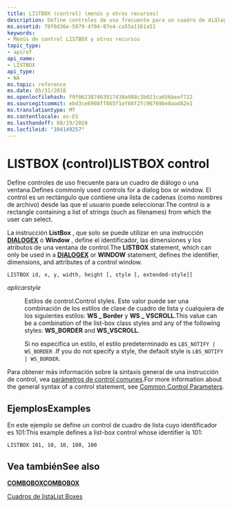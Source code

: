 ```yaml
---
title: LISTBOX (control) (menús y otros recursos)
description: Define controles de uso frecuente para un cuadro de diálogo o una ventana. El control es un rectángulo que contiene una lista de cadenas (como nombres de archivo) desde las que el usuario puede seleccionar.
ms.assetid: 78f6d36e-5079-4f04-87e4-ca55a1161a51
keywords:
- Menús de control LISTBOX y otros recursos
topic_type:
- apiref
api_name:
- LISTBOX
api_type:
- NA
ms.topic: reference
ms.date: 05/31/2018
ms.openlocfilehash: f9f062387463917438a988c3b023ca656beef722
ms.sourcegitcommit: ebd3ce6908ff865f1ef66f2fc96769be0aad82e1
ms.translationtype: MT
ms.contentlocale: es-ES
ms.lasthandoff: 08/19/2020
ms.locfileid: "104149257"
---
```

# <a name="listbox-control"></a><span data-ttu-id="05d8f-105">LISTBOX (control)</span><span class="sxs-lookup"><span data-stu-id="05d8f-105">LISTBOX control</span></span>

<span data-ttu-id="05d8f-106">Define controles de uso frecuente para un cuadro de diálogo o una ventana.</span><span class="sxs-lookup"><span data-stu-id="05d8f-106">Defines commonly used controls for a dialog box or window.</span></span> <span data-ttu-id="05d8f-107">El control es un rectángulo que contiene una lista de cadenas (como nombres de archivo) desde las que el usuario puede seleccionar.</span><span class="sxs-lookup"><span data-stu-id="05d8f-107">The control is a rectangle containing a list of strings (such as filenames) from which the user can select.</span></span>

<span data-ttu-id="05d8f-108">La instrucción **ListBox** , que solo se puede utilizar en una instrucción [**DIALOGEX**](dialogex-resource.md) o **Window** , define el identificador, las dimensiones y los atributos de una ventana de control.</span><span class="sxs-lookup"><span data-stu-id="05d8f-108">The **LISTBOX** statement, which can only be used in a [**DIALOGEX**](dialogex-resource.md) or **WINDOW** statement, defines the identifier, dimensions, and attributes of a control window.</span></span>

``` syntax
LISTBOX id, x, y, width, height [, style [, extended-style]]
```

<dl> <dt>

<span data-ttu-id="05d8f-109"><span id="style"></span><span id="STYLE"></span>*aplicar*</span><span class="sxs-lookup"><span data-stu-id="05d8f-109"><span id="style"></span><span id="STYLE"></span>*style*</span></span>
</dt> <dd>

<span data-ttu-id="05d8f-110">Estilos de control.</span><span class="sxs-lookup"><span data-stu-id="05d8f-110">Control styles.</span></span> <span data-ttu-id="05d8f-111">Este valor puede ser una combinación de los estilos de clase de cuadro de lista y cualquiera de los siguientes estilos: **WS \_ Border** y **WS \_ VSCROLL**.</span><span class="sxs-lookup"><span data-stu-id="05d8f-111">This value can be a combination of the list-box class styles and any of the following styles: **WS\_BORDER** and **WS\_VSCROLL**.</span></span>

<span data-ttu-id="05d8f-112">Si no especifica un estilo, el estilo predeterminado es `LBS_NOTIFY | WS_BORDER` .</span><span class="sxs-lookup"><span data-stu-id="05d8f-112">If you do not specify a style, the default style is `LBS_NOTIFY | WS_BORDER`.</span></span>

</dd> </dl>

<span data-ttu-id="05d8f-113">Para obtener más información sobre la sintaxis general de una instrucción de control, vea [parámetros de control comunes](common-control-parameters.md).</span><span class="sxs-lookup"><span data-stu-id="05d8f-113">For more information about the general syntax of a control statement, see [Common Control Parameters](common-control-parameters.md).</span></span>

## <a name="examples"></a><span data-ttu-id="05d8f-114">Ejemplos</span><span class="sxs-lookup"><span data-stu-id="05d8f-114">Examples</span></span>

<span data-ttu-id="05d8f-115">En este ejemplo se define un control de cuadro de lista cuyo identificador es 101:</span><span class="sxs-lookup"><span data-stu-id="05d8f-115">This example defines a list-box control whose identifier is 101:</span></span>

``` syntax
LISTBOX 101, 10, 10, 100, 100
```

## <a name="see-also"></a><span data-ttu-id="05d8f-116">Vea también</span><span class="sxs-lookup"><span data-stu-id="05d8f-116">See also</span></span>

<dl> <dt>

[<span data-ttu-id="05d8f-117">**COMBOBOX**</span><span class="sxs-lookup"><span data-stu-id="05d8f-117">**COMBOBOX**</span></span>](combobox-control.md)
</dt> <dt>

[<span data-ttu-id="05d8f-118">Cuadros de lista</span><span class="sxs-lookup"><span data-stu-id="05d8f-118">List Boxes</span></span>](../controls/about-list-boxes.md)
</dt> </dl>

 

 